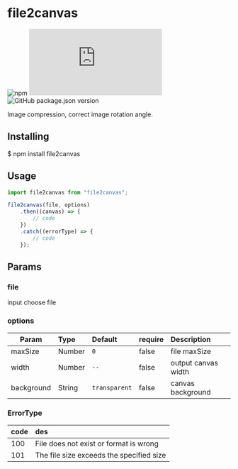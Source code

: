 # file2canvas

![npm](https://img.shields.io/npm/dt/file2canvas)
![GitHub file size in bytes](https://img.shields.io/github/size/huzedong2015/file2canvas/dist/file2canvas.js)
![GitHub package.json version](https://img.shields.io/github/package-json/v/huzedong2015/file2canvas)

Image compression, correct image rotation angle.

## Installing
$ npm install file2canvas


## Usage
```javascript
import file2canvas from "file2canvas";

file2canvas(file, options)
    .then((canvas) => {
        // code
    })
    .catch((errorType) => {
        // code
    });
```

## Params
### file 
input choose file

### options 
| Param | Type | Default | require | Description|
| - | :- | :- | :- | :- |
| maxSize | Number | `0` | false | file maxSize |
| width | Number | `--` | false | output canvas width |
| background | String | `transparent` | false | canvas background |

### ErrorType 
| code | des  |
| - | :- |
| 100 | File does not exist or format is wrong |
| 101 | The file size exceeds the specified size |

